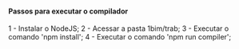 #### Passos para executar o compilador ####
1 - Instalar o NodeJS;
2 - Acessar a pasta 1bim/trab;
3 - Executar o comando 'npm install';
4 - Executar o comando 'npm run compiler';
